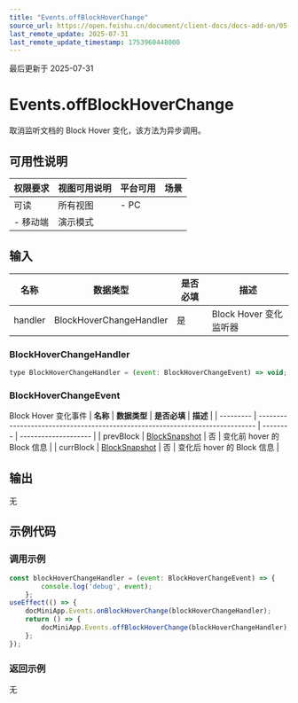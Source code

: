 ```yaml
---
title: "Events.offBlockHoverChange"
source_url: https://open.feishu.cn/document/client-docs/docs-add-on/05-api-doc/events/Events.offBlockHoverChange
last_remote_update: 2025-07-31
last_remote_update_timestamp: 1753960448000
---
```

最后更新于 2025-07-31

# Events.offBlockHoverChange
取消监听文档的 Block Hover 变化，该方法为异步调用。

## 可用性说明

权限要求 | 视图可用说明 | 平台可用 | 场景
--- | --- | --- | ---
可读 | 所有视图 | - PC  
- 移动端 | 演示模式

## 输入

| **名称**  | **数据类型**                | **是否必填** | **描述**            |
| ------- | ----------------------- | -------- | ----------------- |
| handler | BlockHoverChangeHandler | 是        | Block Hover 变化监听器 |

### BlockHoverChangeHandler

```js
type BlockHoverChangeHandler = (event: BlockHoverChangeEvent) => void;
```

### BlockHoverChangeEvent

Block Hover 变化事件
| **名称**    | **数据类型**                                                                      | **是否必填** | **描述**               |
| --------- | ----------------------------------------------------------------------------- | -------- | -------------------- |
| prevBlock | [BlockSnapshot](https://open.feishu.cn/document/uAjLw4CM/uYjL24iN/docs-add-on/05-api-doc/basic-data-reference---base/BlockSnapshot) | 否        | 变化前 hover 的 Block 信息 |
| currBlock | [BlockSnapshot](https://open.feishu.cn/document/uAjLw4CM/uYjL24iN/docs-add-on/05-api-doc/basic-data-reference---base/BlockSnapshot) | 否        | 变化后 hover 的 Block 信息 |

## 输出

无

## 示例代码

### 调用示例

```js
const blockHoverChangeHandler = (event: BlockHoverChangeEvent) => {
        console.log('debug', event);
    };
useEffect(() => {
    docMiniApp.Events.onBlockHoverChange(blockHoverChangeHandler);
    return () => {
        docMiniApp.Events.offBlockHoverChange(blockHoverChangeHandler);
    };
});
```

### 返回示例

无
